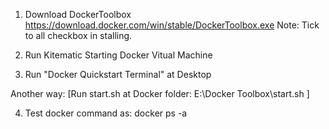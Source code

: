 1. Download DockerToolbox
https://download.docker.com/win/stable/DockerToolbox.exe
Note: Tick to all checkbox in stalling.

2. Run Kitematic
Starting Docker Vitual Machine

3. Run "Docker Quickstart Terminal" at Desktop

Another way:
[Run start.sh at Docker folder:
E:\Docker Toolbox\start.sh ]

4. Test docker command as:
docker ps -a